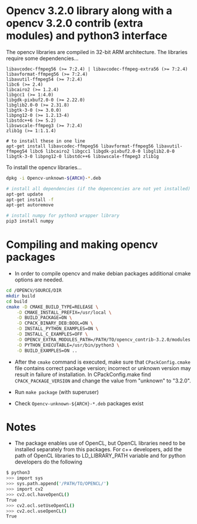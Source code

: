 # Opencv 3.2.0 library along with a opencv 3.2.0 contrib (extra modules) and python3 interface

The opencv libraries are compiled in 32-bit ARM architecture. The libraries require some dependencies...

```
libavcodec-ffmpeg56 (>= 7:2.4) | libavcodec-ffmpeg-extra56 (>= 7:2.4)
libavformat-ffmpeg56 (>= 7:2.4)
libavutil-ffmpeg54 (>= 7:2.4)
libc6 (>= 2.4)
libcairo2 (>= 1.2.4)
libgcc1 (>= 1:4.0)
libgdk-pixbuf2.0-0 (>= 2.22.0)
libglib2.0-0 (>= 2.31.8)
libgtk-3-0 (>= 3.0.0)
libpng12-0 (>= 1.2.13-4)
libstdc++6 (>= 5.2)
libswscale-ffmpeg3 (>= 7:2.4)
zlib1g (>= 1:1.1.4)

# to install these in one line
apt-get install libavcodec-ffmpeg56 libavformat-ffmpeg56 libavutil-ffmpeg54 libc6 libcairo2 libgcc1 libgdk-pixbuf2.0-0 libglib2.0-0 libgtk-3-0 libpng12-0 libstdc++6 libswscale-ffmpeg3 zlib1g
```

To install the opencv libraries...

```bash
dpkg -i Opencv-unknown-${ARCH}-*.deb

# install all dependencies (if the depencencies are not yet installed)
apt-get update
apt-get install -f
apt-get autoremove

# install numpy for python3 wrapper library
pip3 install numpy
```

# Compiling and making opencv packages

- In order to compile opencv and make debian packages additional cmake options are needed.

```bash
cd /OPENCV/SOURCE/DIR
mkdir build
cd build
cmake -D CMAKE_BUILD_TYPE=RELEASE \
    -D CMAKE_INSTALL_PREFIX=/usr/local \
    -D BUILD_PACKAGE=ON \
    -D CPACK_BINARY_DEB:BOOL=ON \
    -D INSTALL_PYTHON_EXAMPLES=ON \
    -D INSTALL_C_EXAMPLES=OFF \
    -D OPENCV_EXTRA_MODULES_PATH=/PATH/TO/opencv_contrib-3.2.0/modules \
    -D PYTHON_EXECUTABLE=/usr/bin/python3 \
    -D BUILD_EXAMPLES=ON ..
```

- After the `cmake` command is executed, make sure that `CPackConfig.cmake` file contains correct package version; incorrect or unknown version may result in failure of installation. In CPackConfig.make find `CPACK_PACKAGE_VERSION` and change the value from "unknown" to "3.2.0".

- Run `make package` (with superuser)
- Check `Opencv-unknown-${ARCH}-*.deb` packages exist

# Notes
* The package enables use of OpenCL, but OpenCL libraries need to be installed separately from this packages. For c++ developers, add the path of OpenCL libraries to LD_LIBRARY_PATH variable and for python developers do the following

```bash
$ python3
>>> import sys
>>> sys.path.append('/PATH/TO/OPENCL/')
>>> import cv2
>>> cv2.ocl.haveOpenCL()
True
>>> cv2.ocl.setUseOpenCL()
>>> cv2.ocl.useOpenCL()
True
```
